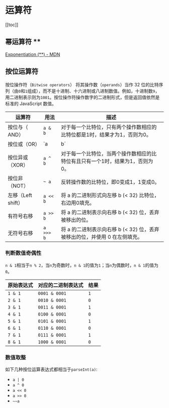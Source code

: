 # 运算符

[[toc]]

## 幂运算符 **

[Exponentiation (**) - MDN](https://developer.mozilla.org/en-US/docs/Web/JavaScript/Reference/Operators/Exponentiation)

## 按位运算符

按位操作符（`Bitwise operators`） 将其操作数（`operands`）当作 32 位的比特序列（由`0`和`1`组成），而不是十进制、十六进制或八进制数值。例如，十进制数`9`，用二进制表示则为`1001`。按位操作符操作数字的二进制形式，但是返回值依然是标准的 JavaScript 数值。

| 运算符             | 用法      | 描述                                                                          |
| ------------------ | --------- | ----------------------------------------------------------------------------- |
| 按位与（ AND）     | `a & b`   | 对于每一个比特位，只有两个操作数相应的比特位都是1时，结果才为1，否则为0。     |
| 按位或（OR）       | `a | b`   | 对于每一个比特位，当两个操作数相应的比特位至少有一个1时，结果为1，否则为0。   |
| 按位异或（XOR）    | `a ^ b`   | 对于每一个比特位，当两个操作数相应的比特位有且只有一个1时，结果为1，否则为0。 |
| 按位非（NOT）      | `~ a`     | 反转操作数的比特位，即0变成1，1变成0。                                        |
| 左移（Left shift） | `a << b`  | 将 a 的二进制形式向左移 b (< 32) 比特位，右边用0填充。                        |
| 有符号右移         | `a >> b`  | 将 a 的二进制表示向右移 b (< 32) 位，丢弃被移出的位。                         |
| 无符号右移         | `a >>> b` | 将 a 的二进制表示向右移 b (< 32) 位，丢弃被移出的位，并使用 0 在左侧填充。    |

### 判断数值奇偶性

`n & 1`相当于`n % 2`，当`n`为奇数时，`n & 1`的值为`1`；当`n`为偶数时，`n & 1`的值为`0`。

| 原始表达式 | 对应的二进制表达式 | 结果 |
| ---------- | ------------------ | ---- |
| `1 & 1`    | `0001 & 0001`      | `1`  |
| `2 & 1`    | `0010 & 0001`      | `0`  |
| `3 & 1`    | `0011 & 0001`      | `1`  |
| `4 & 1`    | `0100 & 0001`      | `0`  |
| `5 & 1`    | `0101 & 0001`      | `1`  |
| `6 & 1`    | `0110 & 0001`      | `0`  |
| `7 & 1`    | `0111 & 0001`      | `1`  |
| `8 & 1`    | `1000 & 0001`      | `0`  |

### 数值取整

如下几种按位运算表达式都相当于`parseInt(a)`:

- `a | 0`
- `a ^ 0`
- `a << 0`
- `a >> 0`
- `~~a`
